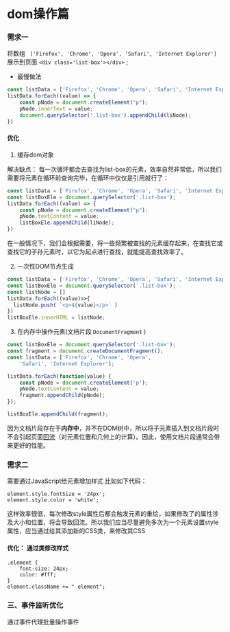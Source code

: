 # dom操作篇

### 需求一

将数组 ` ['Firefox', 'Chrome', 'Opera', 'Safari', 'Internet Explorer']` 展示到页面 `<div class='list-box'></div>` ;

* 最慢做法

``` js
const listData = ['Firefox', 'Chrome', 'Opera', 'Safari', 'Internet Explorer'];
listData.forEach((value) => {
    const pNode = document.createElement("p");
    pNode.innerText = value;
    document.querySelector('.list-box').appendChild(liNode);
})
```

#### 优化

1. 缓存dom对象

解决缺点： 每一次循环都会去查找为list-box的元素，效率自然非常低，所以我们需要将元素在循环前查询完毕，在循环中仅仅是引用就行了：

``` js
const listData = ['Firefox', 'Chrome', 'Opera', 'Safari', 'Internet Explorer'];
const listBoxEle = document.querySelector('.list-box');
listData.forEach((value) => {
    const pNode = document.createElement("p");
    pNode.textContent = value;
    listBoxEle.appendChild(liNode);
})
```

在一般情况下，我们会根据需要，将一些频繁被查找的元素缓存起来，在查找它或查找它的子孙元素时，以它为起点进行查找，就能提高查找效率了。

2. 一次性DOM节点生成

```js
const listData = ['Firefox', 'Chrome', 'Opera', 'Safari', 'Internet Explorer'];
const listBoxEle = document.querySelector('.list-box');
const listNode = []
listData.forEach((value)=>{
  listNode.push( `<p>${value}</p>` )
})
listBoxEle.innerHTML = listNode;
```

3. 在内存中操作元素(文档片段 `DocumentFragment` )

```js
const listBoxEle = document.querySelector('.list-box');
const fragment = document.createDocumentFragment();
const listData = ['Firefox', 'Chrome', 'Opera',
    'Safari', 'Internet Explorer'];

listData.forEach(function(value) {
    const pNode = document.createElement('p');
    pNode.textContent = value;
    fragment.appendChild(pNode);
});

listBoxEle.appendChild(fragment);
```

因为文档片段存在于**内存中**，并不在DOM树中，所以将子元素插入到文档片段时不会引起页面[回流](https://developer.mozilla.org/zh-CN/docs/Glossary/Reflow)（对元素位置和几何上的计算）。因此，使用文档片段通常会带来更好的性能。

### 需求二

需要通过JavaScript给元素增加样式
比如如下代码：

```
element.style.fontSize = '24px';
element.style.color = 'white';
```

这样效率很低，每次修改style属性后都会触发元素的重绘，如果修改了的属性涉及大小和位置，将会导致回流。所以我们应当尽量避免多次为一个元素设置style属性，应当通过给其添加新的CSS类，来修改其CSS

#### 优化： 通过类修改样式

```
.element {
    font-size: 24px;
    color: #fff;
}
element.className += " element";
```

### 三、事件监听优化

通过事件代理批量操作事件

